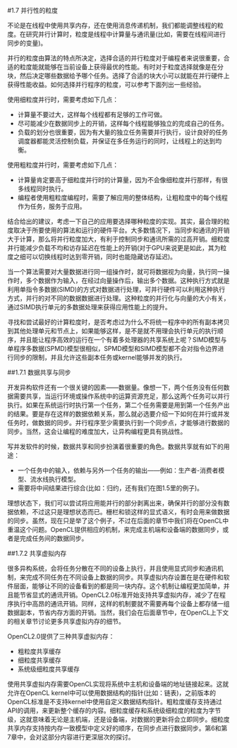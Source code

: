 #1.7 并行性的粒度

不论是在线程中使用共享内存，还在使用消息传递机制，我们都能调整线程的粒度。在研究并行计算时，粒度是线程中计算量与通讯量(比如，需要在线程间进行同步的变量)。

并行的粒度由算法的特点所决定，选择合适的并行粒度对于编程者来说很重要，合适的粒度能就能够在当前设备上获得最优的性能。有时对于粒度选择就像是在分块，然后决定哪些数据给予哪个任务。选择了合适的块大小可以就能在并行硬件上获得性能收益。如何选择并行程序的粒度，可以参考下面列出一些经验。

使用细粒度并行时，需要考虑如下几点：

- 计算量不要过大，这样每个线程都有足够的工作可做。
- 尽可能减少在数据同步上的开销，这样每个线程能够独立的完成自己的任务。
- 负载的划分也很重要，因为有大量的独立任务需要并行执行，设计良好的任务调度器都能灵活控制负载，并保证在多任务运行的同时，让线程上的达到均衡。

使用粗粒度并行时，需要考虑如下几点：

- 计算量肯定要高于细粒度并行时的计算量，因为不会像细粒度并行那样，有很多线程同时执行。
- 编程者使用粗粒度编程时，需要了解应用的整体结构，让粗粒度中的每个线程作为任务，服务于应用。

结合给出的建议，考虑一下自己的应用要选择哪种粒度的实现。其实，最合理的粒度取决于所要使用的算法和运行的硬件平台。大多数情况下，当同步和通讯的开销大于计算，那么将并行粒度加大，有利于控制同步和通讯所需的过高开销。细粒度并行能减少负载不均和访存延迟在性能上的开销(对于GPU来说更是如此，其为粒度之细可以切换线程时达到零开销，同时也能隐藏访存延迟)。

当一个算法需要对大量数据进行同一组操作时，就可将数据视为向量，执行同一操作时，多个数据作为输入，在经过向量操作后，输出多个数据。这种执行方式就是利用单指令多数据(SIMD)的方式对数据进行处理，可并行硬件可以利用这种执行方式，并行的对不同的数据数据进行处理。这种粒度的并行化与向量的大小有关，通过SIMD执行单元的多数据处理来获得应用性能上的提升。

寻找和尝试最好的计算粒度时，是否考虑过为什么不将统一程序中的所有副本拷贝到其他处理单元和节点上，如果能够这样，是不是就不用理会执行单元的执行顺序，并且能让程序高效的运行在一个有着多处理器的共享系统上呢？SIMD模型与单程序多数据(SPMD)模型很相似，SPMD模型和SIMD模型都不会对指令边界进行同步的限制，并且允许这些副本任务或kernel能够并发的执行。

##1.7.1 数据共享与同步

开发异构软件还有一个很关键的因素——数据量。像想一下，两个任务没有任何数据需要共享，当运行环境或操作系统中的运算资源充足，那么这两个任务可以并行执行。如果在系统运行时执行第一个任务，第二个任务需要是用到第一个任务产出的结果。要是存在这样的数据依赖关系，那么就必选要介绍一下如何在并行或并发任务时，做数据的同步。并行程序至少需要执行到一个同步点，才能够进行数据的同步。当然，这会让编程的难度加大，让异构编程更具有挑战性。

写并发软件的时候，数据共享和同步扮演着很重要的角色。数据共享就有如下的用途：

- 一个任务中的输入，依赖与另外一个任务的输出——例如：生产者-消费者模型、流水线执行模型。
- 需要将中间结果进行综合(比如：归约，还有我们在图1.5里的例子)。

理想状态下，我们可以尝试将应用能并行的部分剥离出来，确保并行的部分没有数据依赖，不过这只是理想状态而已。栅栏和锁这样的显式语义，有时会用来做数据的同步。虽然，现在只是举了这个例子，不过在后面的章节中我们将在OpenCL中重温这个问题。OpenCL提供相应的机制，来完成主机端和设备端的数据同步，或者是完成任务间的数据同步。

##1.7.2 共享虚拟内存

很多异构系统，会将任务分散在不同的设备上执行，并且使用显式同步和通讯机制，来完成不同任务在不同设备上数据的同步。共享虚拟内存设置在是在硬件和软件层面，能够让不同的设备看到的都是同一块内存。这个机制让编程更加简单，并且能节省显式的通讯开销。OpenCL2.0标准开始支持共享虚拟内存，减少了在程序执行中高昂的通讯开销。同样，这样的机制要就不需要再每个设备上都存储一组数据副本，节省内存方面的开销。当然，我们会在后面章节中，在OpenCL上下文的相关章节讨论更多共享虚拟内存的细节。

OpenCL2.0提供了三种共享虚拟内存：

- 粗粒度共享缓存
- 细粒度共享缓存
- 系统级细粒度共享缓存

使用共享虚拟内存需要OpenCL实现将系统中主机和设备端的地址链接起来。这就允许在OpenCL kernel中可以使用数据结构的指针(比如：链表)，之前版本的OpenCL标准是不支持kernel中使用自定义数据结构指针。粗粒度缓存支持通过API的调用，来更新整个缓存的内容。细粒度缓存和系统级细粒度的粒度为字节级，这就意味着无论是主机端，还是设备端，对数据的更新将会立即同步。细粒度共享内存支持按内存一致模型中定义好的顺序，在同步点进行数据同步。第6和第7章中，会对这部分内容进行更深层次的探讨。




